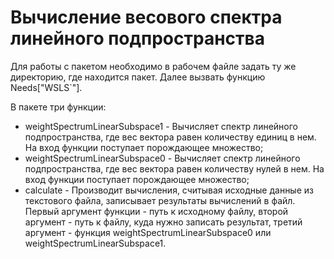 # Вычисление весового спектра линейного подпространства

Для работы с пакетом необходимо в рабочем файле задать ту же директорию, где находится пакет. Далее вызвать функцию Needs["WSLS`"].

В пакете три функции: 
   * weightSpectrumLinearSubspace1 - Вычисляет спектр линейного подпространства, где вес вектора равен количеству единиц в нем. На вход функции поступает порождающее множество;
   * weightSpectrumLinearSubspace0 - Вычисляет спектр линейного подпространства, где вес вектора равен количеству нулей в нем. На вход функции поступает порождающее множество;
   * calculate - Производит вычисления, считывая исходные данные из текстового файла, записывает результаты вычислений в файл. Первый аргумент функции - путь к исходному файлу, второй аргумент - путь к файлу, куда нужно записать результат, третий аргумент - функция weightSpectrumLinearSubspace0 или weightSpectrumLinearSubspace1.

